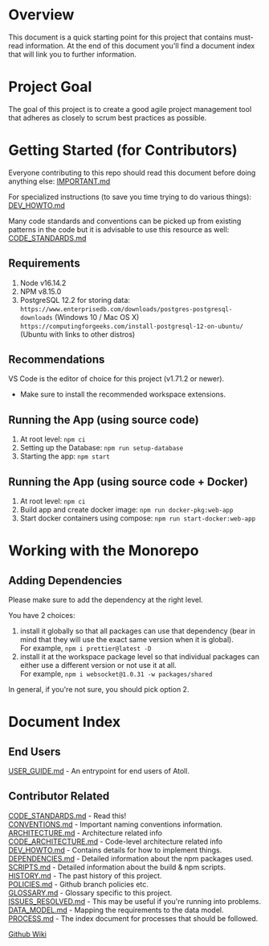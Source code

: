 Overview
========

This document is a quick starting point for this project that contains must-read
information.  At the end of this document you'll find a document index that will
link you to further information.

Project Goal
============

The goal of this project is to create a good agile project management tool that
adheres as closely to scrum best practices as possible.

Getting Started (for Contributors)
==================================

Everyone contributing to this repo should read this document before doing
anything else: [IMPORTANT.md](docs/IMPORTANT.md)

For specialized instructions (to save you time trying to do various things):
[DEV_HOWTO.md](docs/DEV_HOWTO.md)

Many code standards and conventions can be picked up from existing patterns in
the code but it is advisable to use this resource as well:
[CODE_STANDARDS.md](docs/CODE_STANDARDS.md)

Requirements
------------

1. Node v16.14.2
2. NPM v8.15.0
3. PostgreSQL 12.2 for storing data:
   `https://www.enterprisedb.com/downloads/postgres-postgresql-downloads`
     (Windows 10 / Mac OS X)
   `https://computingforgeeks.com/install-postgresql-12-on-ubuntu/`
     (Ubuntu with links to other distros)

Recommendations
---------------

VS Code is the editor of choice for this project (v1.71.2 or newer).
   - Make sure to install the recommended workspace extensions.

Running the App (using source code)
-----------------------------------

1. At root level: `npm ci`
2. Setting up the Database: `npm run setup-database`
3. Starting the app: `npm start`

Running the App (using source code + Docker)
--------------------------------------------

1. At root level: `npm ci`
2. Build app and create docker image: `npm run docker-pkg:web-app`
3. Start docker containers using compose: `npm run start-docker:web-app`

Working with the Monorepo
=========================

Adding Dependencies
-------------------

Please make sure to add the dependency at the right level.

You have 2 choices:
1. install it globally so that all packages can use that dependency (bear in
  mind that they will use the exact same version when it is global).  
  For example, `npm i prettier@latest -D`
2. install it at the workspace package level so that individual packages can
  either use a different version or not use it at all.  
  For example, `npm i websocket@1.0.31 -w packages/shared`

In general, if you're not sure, you should pick option 2.

Document Index
==============

End Users
---------

[USER_GUIDE.md](docs/USER_GUIDE.md) -
  An entrypoint for end users of Atoll.

Contributor Related
-------------------

[CODE_STANDARDS.md](docs/CODE_STANDARDS.md) -
  Read this!  
[CONVENTIONS.md](docs/CONVENTIONS.md) -
  Important naming conventions information.  
[ARCHITECTURE.md](docs/ARCHITECTURE.md) -
  Architecture related info  
[CODE_ARCHITECTURE.md](docs/CODE_ARCHITECTURE.md) -
  Code-level architecture related info  
[DEV_HOWTO.md](docs/DEV_HOWTO.md) -
  Contains details for how to implement things.  
[DEPENDENCIES.md](docs/DEPENDENCIES.md) -
  Detailed information about the npm packages used.  
[SCRIPTS.md](docs/SCRIPTS.md) -
  Detailed information about the build & npm scripts.  
[HISTORY.md](docs/HISTORY.md) -
  The past history of this project.  
[POLICIES.md](docs/POLICIES.md) -
  Github branch policies etc.  
[GLOSSARY.md](docs/GLOSSARY.md) -
  Glossary specific to this project.  
[ISSUES_RESOLVED.md](docs/ISSUES_RESOLVED.md) -
  This may be useful if you're running into problems.  
[DATA_MODEL.md](docs/dataModel/DATA_MODEL.md) -
  Mapping the requirements to the data model.  
[PROCESS.md](docs/PROCESS.md) -
  The index document for processes that should be followed.

[Github Wiki](https://github.com/51ngul4r1ty/atoll-mono/wiki)
